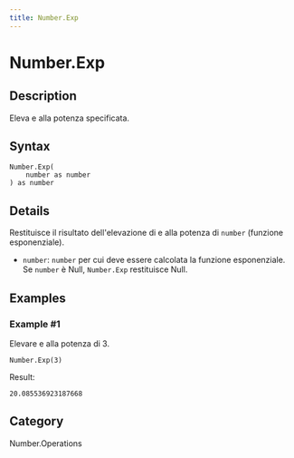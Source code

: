 ```yaml
---
title: Number.Exp
---
```


# Number.Exp


## Description

Eleva e alla potenza specificata.


## Syntax

```powerquery
Number.Exp(
    number as number
) as number
```


## Details

Restituisce il risultato dell'elevazione di e alla potenza di <code>number</code> (funzione esponenziale).      <ul>        <li><code>number</code>: <code>number</code> per cui deve essere calcolata la funzione esponenziale. Se <code>number</code> è Null, <code>Number.Exp</code> restituisce Null. </li>      </ul>


## Examples

### Example #1 
Elevare e alla potenza di 3.
```powerquery
Number.Exp(3)
```

Result: 
```powerquery
20.085536923187668
```




## Category
Number.Operations
